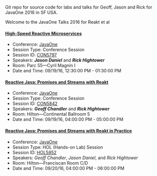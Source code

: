 Git repo for source code for labs and talks for Geoff, Jason and Rick for
JavaOne 2016 in SF USA.


Welcome to the JavaOne Talks 2016 for Reakt et al

#### [High-Speed Reactive Microservices](https://github.com/advantageous/j1-talks-2016/wiki/JavaOne-High-Speed-Reactive-Microservices-2016)  
* Conference: [JavaOne](https://www.oracle.com/javaone/index.html)
* Session Type: Conference Session
* Session ID: [CON5797](https://oracle.rainfocus.com/scripts/catalog/oow16.jsp?event=javaone&search=CON5797&search.event=javaone)
* Speakers: ***Jason Daniel*** and ***Rick Hightower***
* Room: Parc 55—Cyril Magnin I
* Date and Time: 09/19/16, 12:30:00 PM - 01:30:00 PM 

#### [Reactive Java: Promises and Streams with Reakt](https://github.com/advantageous/j1-talks-2016/wiki/JavaOne-Reakt-2016)
* Conference: [JavaOne](https://www.oracle.com/javaone/index.html) 
* Session Type: Conference Session
* Session ID: [CON5842](https://oracle.rainfocus.com/scripts/catalog/oow16.jsp?event=javaone&search=CON5842&search.event=javaone)
* Speakers: ***Geoff Chandler*** and ***Rick Hightower***
* Room: Hilton—Continental Ballroom 5
* Date and Time: 09/19/16, 04:00:00 PM - 05:00:00 PM 

#### [Reactive Java: Promises and Streams with Reakt in Practice](https://github.com/advantageous/j1-talks-2016/wiki/JavaOne-Reactive-Java:-Promises-and-Streams-with-Reakt-in-Practice-2016-LAB)
* Conference: [JavaOne](https://www.oracle.com/javaone/index.html)
* Session Type: HOL (Hands-on Lab) Session
* Session ID: [HOL5852](https://oracle.rainfocus.com/scripts/catalog/oow16.jsp?event=javaone&search=HOL5852&search.event=javaone)
* Speakers: *Geoff Chandler*, *Jason Daniel*, and *Rick Hightower*  
* Room: Hilton—Franciscan Room C/D
* Date and Time: 09/20/16, 04:00:00 PM - 06:00:00 PM 

